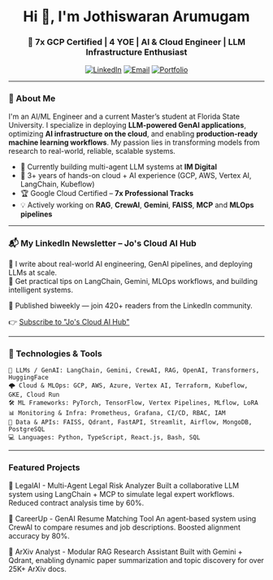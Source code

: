 <h1 align="center">Hi 👋, I'm Jothiswaran Arumugam</h1>
<h3 align="center">🚀 7x GCP Certified | 4 YOE | AI & Cloud Engineer | LLM Infrastructure Enthusiast</h3>

<p align="center">
  <a href="https://www.linkedin.com/in/jothiswaran"><img src="https://img.shields.io/badge/LinkedIn-blue?logo=linkedin" alt="LinkedIn"></a>
  <a href="mailto:arumugam.jothiswaran@gmail.com"><img src="https://img.shields.io/badge/Email-grey?logo=gmail" alt="Email"></a>
  <a href="https://jothiswaranarumugam.framer.ai"><img src="https://img.shields.io/badge/Portfolio-000?logo=vercel" alt="Portfolio"></a>
</p>

---

### 🧠 About Me

I'm an AI/ML Engineer and a current Master’s student at Florida State University. I specialize in deploying **LLM-powered GenAI applications**, optimizing **AI infrastructure on the cloud**, and enabling **production-ready machine learning workflows**. My passion lies in transforming models from research to real-world, reliable, scalable systems.

- 🔬 Currently building multi-agent LLM systems at **IM Digital**  
- 🧰 3+ years of hands-on cloud + AI experience (GCP, AWS, Vertex AI, LangChain, Kubeflow)
- 🏆 Google Cloud Certified – **7x Professional Tracks**
- 💡 Actively working on **RAG**, **CrewAI**, **Gemini**, **FAISS**, **MCP** and **MLOps pipelines**

---
### 📬 My LinkedIn Newsletter – Jo's Cloud AI Hub

🚀 I write about real-world AI engineering, GenAI pipelines, and deploying LLMs at scale.  
🧠 Get practical tips on LangChain, Gemini, MLOps workflows, and building intelligent systems.

📅 Published biweekly — join 420+ readers from the LinkedIn community.

👉 [Subscribe to "Jo's Cloud AI Hub"](https://www.linkedin.com/newsletters/jo-s-cloud-ai-hub-7196656605017309186/)

---
### 🔧 Technologies & Tools

```text
🧠 LLMs / GenAI: LangChain, Gemini, CrewAI, RAG, OpenAI, Transformers, HuggingFace  
🌩️ Cloud & MLOps: GCP, AWS, Azure, Vertex AI, Terraform, Kubeflow, GKE, Cloud Run  
🛠️ ML Frameworks: PyTorch, TensorFlow, Vertex Pipelines, MLflow, LoRA  
📊 Monitoring & Infra: Prometheus, Grafana, CI/CD, RBAC, IAM  
🧮 Data & APIs: FAISS, Qdrant, FastAPI, Streamlit, Airflow, MongoDB, PostgreSQL  
💻 Languages: Python, TypeScript, React.js, Bash, SQL
```

---
### Featured Projects
🔹 LegalAI - Multi-Agent Legal Risk Analyzer
Built a collaborative LLM system using LangChain + MCP to simulate legal expert workflows. Reduced contract analysis time by 60%.

🔹 CareerUp - GenAI Resume Matching Tool
An agent-based system using CrewAI to compare resumes and job descriptions. Boosted alignment accuracy by 80%.

🔹 ArXiv Analyst - Modular RAG Research Assistant
Built with Gemini + Qdrant, enabling dynamic paper summarization and topic discovery for over 25K+ ArXiv docs.
